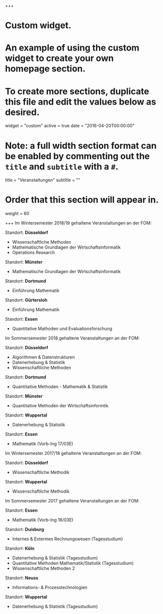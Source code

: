 +++
# Custom widget.
# An example of using the custom widget to create your own homepage section.
# To create more sections, duplicate this file and edit the values below as desired.
widget = "custom"
active = true
date = "2016-04-20T00:00:00"

# Note: a full width section format can be enabled by commenting out the `title` and `subtitle` with a `#`.
title = "Veranstaltungen"
subtitle = ""

# Order that this section will appear in.
weight = 60

+++
Im Wintersemester 2018/19 gehaltene Veranstaltungen an der FOM:

Standort: **Düsseldorf**

* Wissenschaftliche Methoden
* Mathematische Grundlagen der Wirtschaftsinformatik
* Operations Research

Standort: **Münster**

* Mathematische Grundlagen der Wirtschaftsinformatik

Standort: **Dortmund**

* Einführung Mathematik

Standort: **Gürtersloh**

* Einführung Mathematik


Standort: **Essen**

* Quantitative Mathoden und Evaluationsforschung


Im Sommersemester 2018 gehaltene Veranstaltungen an der FOM:

Standort: **Düsseldorf**

* Algorithmen & Datenstrukturen
* Datenerhebung & Statistik
* Wissenschaftliche Methoden

Standort: **Dortmund**

* Quantitative Methoden - Mathematik & Statistik

Standort: **Münster**

* Quantitative Methoden der Wirtschaftsinformtik

Standort: **Wuppertal**

* Datenerhebung & Statistik

Standort: **Essen**

*  Mathematik (Vorb-Ing 17/03E) 



Im Wintersemester 2017/18 gehaltene Veranstaltungen an der FOM:

Standort: **Düsseldorf**

* Wissenschaftliche Methodik

Standort: **Wuppertal**

* Wissenschaftliche Methodik


Im Sommersemester 2017 gehaltene Veranstaltungen an der FOM:

Standort: **Essen**

* Mathematik (Vorb-Ing 16/03E)    

Standort: **Duisburg**

* Internes & Extermes Rechnungswesen (Tagesstudium)

Standort: **Köln**

* Datenerhebung & Statistik (Tagesstudium) 
* Quantitative Methoden Mathematik/Statistik (Tagesstudium)
* Wissenschaftliche Methoden 2 

Standort: **Neuss**

* Informations- & Prozesstechnologien

Standort: **Wuppertal**

* Datenerhebung & Statistik (Tagesstudium) 
